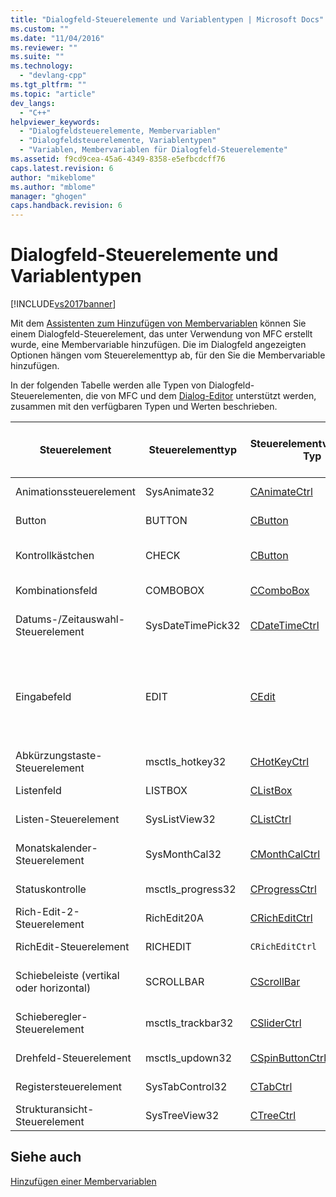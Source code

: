 ```yaml
---
title: "Dialogfeld-Steuerelemente und Variablentypen | Microsoft Docs"
ms.custom: ""
ms.date: "11/04/2016"
ms.reviewer: ""
ms.suite: ""
ms.technology: 
  - "devlang-cpp"
ms.tgt_pltfrm: ""
ms.topic: "article"
dev_langs: 
  - "C++"
helpviewer_keywords: 
  - "Dialogfeldsteuerelemente, Membervariablen"
  - "Dialogfeldsteuerelemente, Variablentypen"
  - "Variablen, Membervariablen für Dialogfeld-Steuerelemente"
ms.assetid: f9cd9cea-45a6-4349-8358-e5efbcdcff76
caps.latest.revision: 6
author: "mikeblome"
ms.author: "mblome"
manager: "ghogen"
caps.handback.revision: 6
---
```

# Dialogfeld-Steuerelemente und Variablentypen
[!INCLUDE[vs2017banner](../assembler/inline/includes/vs2017banner.md)]

Mit dem [Assistenten zum Hinzufügen von Membervariablen](../ide/add-member-variable-wizard.md) können Sie einem Dialogfeld\-Steuerelement, das unter Verwendung von MFC erstellt wurde, eine Membervariable hinzufügen.  Die im Dialogfeld angezeigten Optionen hängen vom Steuerelementtyp ab, für den Sie die Membervariable hinzufügen.  
  
 In der folgenden Tabelle werden alle Typen von Dialogfeld\-Steuerelementen, die von MFC und dem [Dialog\-Editor](../mfc/dialog-editor.md) unterstützt werden, zusammen mit den verfügbaren Typen und Werten beschrieben.  
  
|Steuerelement|Steuerelementtyp|Steuerelementvariablen\-Typ|Wertvariablentyp|Min. Wert\/Max. Wert \(nur Werttypen\)|  
|-------------------|----------------------|---------------------------------|----------------------|--------------------------------------------|  
|Animationssteuerelement|SysAnimate32|[CAnimateCtrl](../mfc/reference/canimatectrl-class.md)|Keiner; nur Steuerelement|Nicht zutreffend|  
|Button|BUTTON|[CButton](../mfc/reference/cbutton-class.md)|Keiner; nur Steuerelement|Nicht zutreffend|  
|Kontrollkästchen|CHECK|[CButton](../mfc/reference/cbutton-class.md)|**BOOL**|Min. Wert\/Max. Wert|  
|Kombinationsfeld|COMBOBOX|[CComboBox](../mfc/reference/ccombobox-class.md)|[CString](../atl-mfc-shared/reference/cstringt-class.md)|Max. Zeichen|  
|Datums\-\/Zeitauswahl\-Steuerelement|SysDateTimePick32|[CDateTimeCtrl](../mfc/reference/cdatetimectrl-class.md)|[CTime](../atl-mfc-shared/reference/ctime-class.md)|Min. Wert\/Max. Wert|  
|Eingabefeld|EDIT|[CEdit](../mfc/reference/cedit-class.md)|`CString`, int, UINT, long, DWORD, float, double, BYTE, short, BOOL, `COleDateTime` oder **COleCurrency**|Min. Wert\/Max. Wert; einige unterstützen Max. Zeichen|  
|Abkürzungstaste\-Steuerelement|msctls\_hotkey32|[CHotKeyCtrl](../mfc/reference/chotkeyctrl-class.md)|Keiner; nur Steuerelement|Nicht zutreffend|  
|Listenfeld|LISTBOX|[CListBox](../mfc/reference/clistbox-class.md)|`CString`|Max. Zeichen|  
|Listen\-Steuerelement|SysListView32|[CListCtrl](../mfc/reference/clistctrl-class.md)|Keiner; nur Steuerelement|Nicht zutreffend|  
|Monatskalender\-Steuerelement|SysMonthCal32|[CMonthCalCtrl](../mfc/reference/cmonthcalctrl-class.md)|`CTime`|Min. Wert\/Max. Wert|  
|Statuskontrolle|msctls\_progress32|[CProgressCtrl](../mfc/reference/cprogressctrl-class.md)|Keiner; nur Steuerelement|Nicht zutreffend|  
|Rich\-Edit\-2\-Steuerelement|RichEdit20A|[CRichEditCtrl](../mfc/reference/cricheditctrl-class.md)|`CString`|Max. Zeichen|  
|RichEdit\-Steuerelement|RICHEDIT|`CRichEditCtrl`|`CString`|Max. Zeichen|  
|Schiebeleiste \(vertikal oder horizontal\)|SCROLLBAR|[CScrollBar](../mfc/reference/cscrollbar-class.md)|`int`|Min. Wert\/Max. Wert|  
|Schieberegler\-Steuerelement|msctls\_trackbar32|[CSliderCtrl](../mfc/reference/csliderctrl-class.md)|`int`|Min. Wert\/Max. Wert|  
|Drehfeld\-Steuerelement|msctls\_updown32|[CSpinButtonCtrl](../mfc/reference/cspinbuttonctrl-class.md)|Keiner; nur Steuerelement|Nicht zutreffend|  
|Registersteuerelement|SysTabControl32|[CTabCtrl](../mfc/reference/ctabctrl-class.md)|Keiner; nur Steuerelement|Nicht zutreffend|  
|Strukturansicht\-Steuerelement|SysTreeView32|[CTreeCtrl](../mfc/reference/ctreectrl-class.md)|Keiner; nur Steuerelement|Nicht zutreffend|  
  
## Siehe auch  
 [Hinzufügen einer Membervariablen](../ide/adding-a-member-variable-visual-cpp.md)